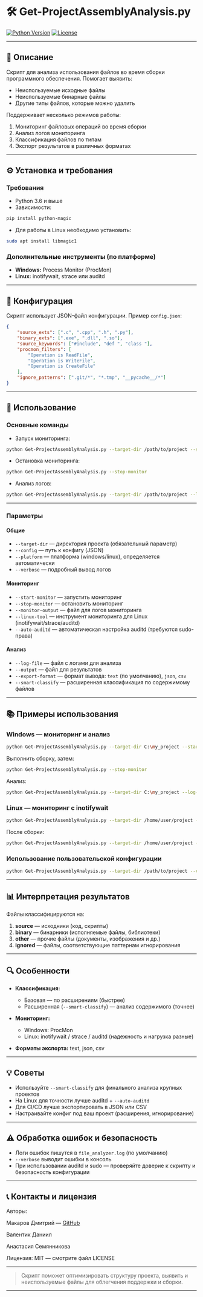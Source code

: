 # 🛠️ Get-ProjectAssemblyAnalysis.py

[![Python Version](https://img.shields.io/badge/python-3.6%2B-blue)](https://www.python.org/downloads/)
[![License](https://img.shields.io/badge/license-MIT-green)](LICENSE)

---

## 📄 Описание

Скрипт для анализа использования файлов во время сборки программного обеспечения. Помогает выявить:

* Неиспользуемые исходные файлы
* Неиспользуемые бинарные файлы
* Другие типы файлов, которые можно удалить

Поддерживает несколько режимов работы:

1. Мониторинг файловых операций во время сборки
2. Анализ логов мониторинга
3. Классификация файлов по типам
4. Экспорт результатов в различных форматах

---

## ⚙️ Установка и требования

### Требования

* Python 3.6 и выше
* Зависимости:

```bash
pip install python-magic
```
* Для работы в Linux необходимо установить:

```bash
sudo apt install libmagic1
```

### Дополнительные инструменты (по платформе)

* **Windows:** Process Monitor (ProcMon)
* **Linux:** inotifywait, strace или auditd

---

## 🔧 Конфигурация

Скрипт использует JSON-файл конфигурации. Пример `config.json`:

```json
{
    "source_exts": [".c", ".cpp", ".h", ".py"],
    "binary_exts": [".exe", ".dll", ".so"],
    "source_keywords": ["#include", "def ", "class "],
    "procmon_filters": [
        "Operation is ReadFile",
        "Operation is WriteFile",
        "Operation is CreateFile"
    ],
    "ignore_patterns": [".git/*", "*.tmp", "__pycache__/*"]
}
```

---

## 🚀 Использование

### Основные команды

* Запуск мониторинга:

```bash
python Get-ProjectAssemblyAnalysis.py --target-dir /path/to/project --start-monitor
```

* Остановка мониторинга:

```bash
python Get-ProjectAssemblyAnalysis.py --stop-monitor
```

* Анализ логов:

```bash
python Get-ProjectAssemblyAnalysis.py --target-dir /path/to/project --log-file monitor.log
```

---

### Параметры

#### Общие

* `--target-dir` — директория проекта (обязательный параметр)
* `--config` — путь к конфигу (JSON)
* `--platform` — платформа (windows/linux), определяется автоматически
* `--verbose` — подробный вывод логов

#### Мониторинг

* `--start-monitor` — запустить мониторинг
* `--stop-monitor` — остановить мониторинг
* `--monitor-output` — файл для логов мониторинга
* `--linux-tool` — инструмент мониторинга для Linux (inotifywait/strace/auditd)
* `--auto-auditd` — автоматическая настройка auditd (требуются sudo-права)

#### Анализ

* `--log-file` — файл с логами для анализа
* `--output` — файл для результатов
* `--export-format` — формат вывода: `text` (по умолчанию), `json`, `csv`
* `--smart-classify` — расширенная классификация по содержимому файлов

---

## 📚 Примеры использования

### Windows — мониторинг и анализ

```bash
python Get-ProjectAssemblyAnalysis.py --target-dir C:\my_project --start-monitor --monitor-output build_monitor.pml
```

Выполнить сборку, затем:

```bash
python Get-ProjectAssemblyAnalysis.py --stop-monitor
```

Анализ:

```bash
python Get-ProjectAssemblyAnalysis.py --target-dir C:\my_project --log-file build_monitor.pml --output unused_files.json --export-format json
```

### Linux — мониторинг с inotifywait

```bash
python Get-ProjectAssemblyAnalysis.py --target-dir /home/user/project --start-monitor --linux-tool inotifywait --monitor-output build.log
```

После сборки:

```bash
python Get-ProjectAssemblyAnalysis.py --target-dir /home/user/project --log-file build.log --smart-classify --output report.txt
```

### Использование пользовательской конфигурации

```bash
python Get-ProjectAssemblyAnalysis.py --target-dir /path/to/project --config my_config.json --log-file build.log --output results.csv --export-format csv
```

---

## 📊 Интерпретация результатов

Файлы классифицируются на:

1. **source** — исходники (код, скрипты)
2. **binary** — бинарники (исполняемые файлы, библиотеки)
3. **other** — прочие файлы (документы, изображения и др.)
4. **ignored** — файлы, соответствующие паттернам игнорирования

---

## 🔍 Особенности

* **Классификация:**

  * Базовая — по расширениям (быстрее)
  * Расширенная (`--smart-classify`) — анализ содержимого (точнее)

* **Мониторинг:**

  * Windows: ProcMon
  * Linux: inotifywait / strace / auditd (надежность и нагрузка разные)

* **Форматы экспорта:** text, json, csv

---

## 💡 Советы

* Используйте `--smart-classify` для финального анализа крупных проектов
* На Linux для точности лучше auditd + `--auto-auditd`
* Для CI/CD лучше экспортировать в JSON или CSV
* Настраивайте конфиг под ваш проект (расширения, игнорирование)

---

## ⚠️ Обработка ошибок и безопасность

* Логи ошибок пишутся в `file_analyzer.log` (по умолчанию)
* `--verbose` выводит ошибки в консоль
* При использовании auditd и sudo — проверяйте доверие к скрипту и безопасность конфигурации

---

## 📞 Контакты и лицензия

Авторы:

Макаров Дмитрий — [GitHub](https://github.com/DimDimbl4)

Валентик Даниил

Анастасия Семянникова

Лицензия: MIT — смотрите файл LICENSE

---

> Скрипт поможет оптимизировать структуру проекта, выявить и неиспользуемые файлы для облегчения поддержки и сборки.

---
